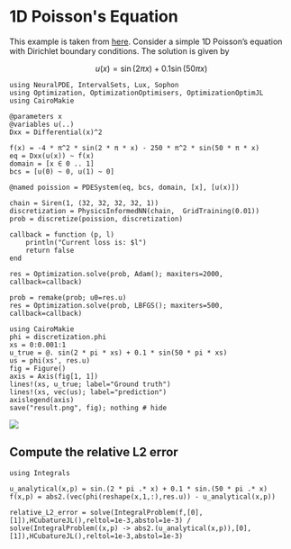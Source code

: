 # 1D Poisson's Equation

This example is taken from [here](https://arxiv.org/pdf/2012.10047.pdf). Consider a simple 1D Poisson’s equation with Dirichlet boundary conditions. The solution is given by

```math
u(x)=\sin (2 \pi x)+0.1 \sin (50 \pi x)
```

```@example poisson
using NeuralPDE, IntervalSets, Lux, Sophon
using Optimization, OptimizationOptimisers, OptimizationOptimJL
using CairoMakie

@parameters x
@variables u(..)
Dxx = Differential(x)^2

f(x) = -4 * π^2 * sin(2 * π * x) - 250 * π^2 * sin(50 * π * x)
eq = Dxx(u(x)) ~ f(x)
domain = [x ∈ 0 .. 1]
bcs = [u(0) ~ 0, u(1) ~ 0]

@named poission = PDESystem(eq, bcs, domain, [x], [u(x)])

chain = Siren(1, (32, 32, 32, 32, 1))
discretization = PhysicsInformedNN(chain,  GridTraining(0.01))
prob = discretize(poission, discretization)

callback = function (p, l)
    println("Current loss is: $l")
    return false
end

res = Optimization.solve(prob, Adam(); maxiters=2000, callback=callback)

prob = remake(prob; u0=res.u)
res = Optimization.solve(prob, LBFGS(); maxiters=500, callback=callback)

using CairoMakie
phi = discretization.phi
xs = 0:0.001:1
u_true = @. sin(2 * pi * xs) + 0.1 * sin(50 * pi * xs)
us = phi(xs', res.u)
fig = Figure()
axis = Axis(fig[1, 1])
lines!(xs, u_true; label="Ground truth")
lines!(xs, vec(us); label="prediction")
axislegend(axis)
save("result.png", fig); nothing # hide
```

![](result.png)

## Compute the relative L2 error

```@example poisson
using Integrals

u_analytical(x,p) = sin.(2 * pi .* x) + 0.1 * sin.(50 * pi .* x)
f(x,p) = abs2.(vec(phi(reshape(x,1,:),res.u)) - u_analytical(x,p))

relative_L2_error = solve(IntegralProblem(f,[0],[1]),HCubatureJL(),reltol=1e-3,abstol=1e-3) / solve(IntegralProblem((x,p) -> abs2.(u_analytical(x,p)),[0],[1]),HCubatureJL(),reltol=1e-3,abstol=1e-3)
```
